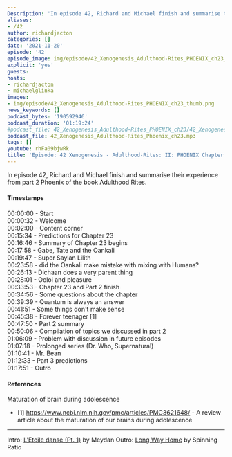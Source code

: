 ```yaml
---
Description: 'In episode 42, Richard and Michael finish and summarise their experience from part 2 Phoenix of the book Adulthood Rites.'
aliases:
- /42
author: richardjacton
categories: []
date: '2021-11-20'
episode: '42'
episode_image: img/episode/42_Xenogenesis_Adulthood-Rites_PHOENIX_ch23_thumb.png
explicit: 'yes'
guests:
hosts:
- richardjacton
- michaelglinka
images:
- img/episode/42_Xenogenesis_Adulthood-Rites_PHOENIX_ch23_thumb.png
news_keywords: []
podcast_bytes: '190592946'
podcast_duration: '01:19:24'
#podcast_file: 42_Xenogenesis_Adulthood-Rites_PHOENIX_ch23/42_Xenogenesis_Adulthood-Rites_PHOENIX_ch23.mp3
podcast_file: 42_Xenogenesis_Adulthood-Rites_Phoenix_ch23.mp3
tags: []
youtube: rhFa09bjwRk
title: 'Episode: 42 Xenogenesis - Adulthood-Rites: II: PHOENIX Chapter 23'
---
```


In episode 42, Richard and Michael finish and summarise their experience from part 2 Phoenix of the book Adulthood Rites.

#### Timestamps

00:00:00 - Start\
00:00:32 - Welcome\
00:02:00 - Content corner\
00:15:34 - Predictions for Chapter 23\
00:16:46 - Summary of Chapter 23 begins\
00:17:58 - Gabe, Tate and the Oankali\
00:19:47 - Super Sayian Lilith\
00:23:58 - did the Oankali make mistake with mixing with Humans?\
00:26:13 - Dichaan does a very parent thing\
00:28:01 - Ooloi and pleasure\
00:33:53 - Chapter 23 and Part 2 finish\
00:34:56 - Some questions about the chapter\
00:39:39 - Quantum is always an answer\
00:41:51 - Some things don't make sense\
00:45:38 - Forever teenager [1]\
00:47:50 - Part 2 summary\
00:50:06 - Compilation of topics we discussed in part 2\
01:06:09 - Problem with discussion in future episodes\
01:07:18 - Prolonged series (Dr. Who, Supernatural)\
01:10:41 - Mr. Bean\
01:12:33 - Part 3 predictions\
01:17:51 - Outro

#### References

Maturation of brain during adolescence
- [1] https://www.ncbi.nlm.nih.gov/pmc/articles/PMC3621648/ - A review article about the maturation of our brains during adolescence

---
Intro: [L'Etoile danse (Pt. 1)](https://freemusicarchive.org/music/Meydan/Havor/6-_LEtoile_danse_Pt_1_1738) by Meydan
Outro: [Long Way Home](https://freemusicarchive.org/music/Spinning_Ratio/Long_Way_Home/Long_Way_Home) by Spinning Ratio
